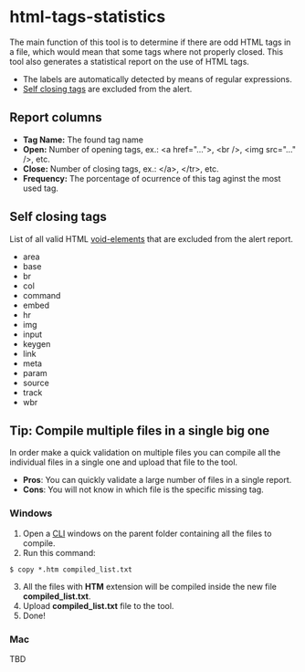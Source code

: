 # html-tags-statistics

The main function of this tool is to determine if there are odd HTML tags in a file, which would mean that some tags where not properly closed.
This tool also generates a statistical report on the use of HTML tags.


- The labels are automatically detected by means of regular expressions.
- [Self closing tags](#self-closing-tags) are excluded from the alert.


## Report columns
- **Tag Name:** The found tag name
- **Open:** Number of opening tags, ex.: &lt;a href="..."&gt;, &lt;br /&gt;, &lt;img src=&quot;...&quot; /&gt;, etc.
- **Close:** Number of closing tags, ex.: &lt;/a&gt;, &lt;/tr&gt;, etc.
- **Frequency:** The porcentage of ocurrence of this tag aginst the most used tag.


## Self closing tags

List of all valid HTML [void-elements](https://www.w3.org/TR/html5/syntax.html#void-elements) that are excluded from the alert report.
- area
- base
- br
- col
- command
- embed
- hr
- img
- input
- keygen
- link
- meta
- param
- source
- track
- wbr

## Tip: Compile multiple files in a single big one

In order make a quick validation on multiple files you can compile all the individual files in a single one and upload that file to the tool.

- **Pros**: You can quickly validate a large number of files in a single report.
- **Cons**: You will not know in which file is the specific missing tag.

### Windows

1. Open a [CLI] windows on the parent folder containing all the files to compile.
2. Run this command: 
```
$ copy *.htm compiled_list.txt
```
3. All the files with **HTM** extension will be compiled inside the new file **compiled_list.txt**.
4. Upload **compiled_list.txt** file to the tool.
5. Done!

### Mac

TBD





[CLI]: https://www.youtube.com/watch?v=X3NtiEbNe-c